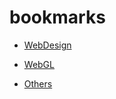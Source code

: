 # bookmarks

* [WebDesign](https://github.com/daumkuchen/bookmarks/blob/master/list/WebDesign.md)

* [WebGL](https://github.com/daumkuchen/bookmarks/blob/master/list/WebGL.md)

<!-- * [Processing](https://github.com/daumkuchen/bookmarks/blob/master/list/Processing.md) -->

<!-- * [Tidalcycles](https://github.com/daumkuchen/bookmarks/blob/master/list/Tidalcycles.md) -->

<!-- * [3DCG](https://github.com/daumkuchen/bookmarks/blob/master/list/3DCG.md) -->

* [Others](https://github.com/daumkuchen/bookmarks/blob/master/list/Others.md)

<!-- --

* [Frontend](https://github.com/daumkuchen/bookmarks/blob/master/list/Frontend.md)

-->
